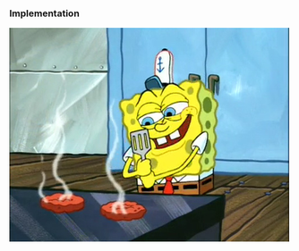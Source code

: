 ### Implementation

![Spongebob Squarepants working the line at the Krabby Patty](assets/spongebob.jpg)